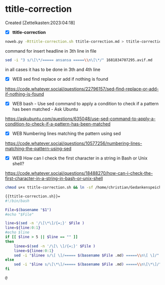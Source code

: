 # ttitle-correction
Created [Zettelkasten:2023:04:18]

- [X] **ttitle-correction**


```bash
noweb.py -Rttitle-correction.sh ttitle-correction.md > ttitle-correction.sh && echo 'fertig'
```

command for insert headline in 3th line in file 

```bash
sed -i "3 s/\[\*/===== ansansa =====\\n\[\*/" 1681834707295.avif.md
```

in all cases it has to be done in 3th and 4th line


- [X] WEB sed find replace or add if nothing is found

 https://code.whatever.social/questions/22796157/sed-find-replace-or-add-if-nothing-is-found

- [X] WEB bash - Use sed command to apply a condition to check if a pattern has been matched - Ask Ubuntu

 https://askubuntu.com/questions/635048/use-sed-command-to-apply-a-condition-to-check-if-a-pattern-has-been-matched

- [X] WEB Numbering lines matching the pattern using sed

 https://code.whatever.social/questions/10577256/numbering-lines-matching-the-pattern-using-sed

- [X] WEB How can I check the first character in a string in Bash or Unix shell?

 https://code.whatever.social/questions/18488270/how-can-i-check-the-first-character-in-a-string-in-bash-or-unix-shell


```bash
chmod u+x ttitle-correction.sh && ln -sf /home/christian/Gedankenspeicher/Gedankenspeicherwiki/CodeFabrik/GedankenspeicherCoding/ttitle-correction.sh ~/.local/bin/ttitle-correction.sh && echo 'fertig'
```


```bash
{{ttitle-correction.sh}}=
#!/bin/bash

File=$(basename "$1")
#echo "$File"

line=$(sed -n '/\[\*\]/{=;}' $File )
line=${line:0:1}
#echo $line
if [[ $line > 5 || $line == "" ]]
then
    linee=$(sed -n '/\[\ \]/{=;}' $File )
    linee=${linee:0:1}
    sed -i "$linee s/\[ \]/===== $(basename $File .md) =====\\n\[ \]/" "$File"
else
    sed -i "$line s/\[\*\]/===== $(basename $File .md) =====\\n\[\*\]/" "$File"
fi

@

```

